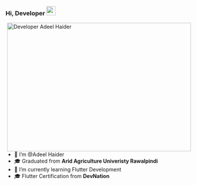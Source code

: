 ### Hi, Developer <img src="https://media.giphy.com/media/hvRJCLFzcasrR4ia7z/giphy.gif" width="25px">
<img align="right" alt="Developer Adeel Haider" src="https://cdn.dribbble.com/users/2659724/screenshots/15260020/media/7a047d4f6658eb03053a17b7f598415c.png?compress=1&resize=640x480&vertical=top" width="500" height="350" />

- 👋 I’m @Adeel Haider
- 🎓 Graduated from **Arid Agriculture Univeristy Rawalpindi**
- 🌱 I’m currently learning Flutter Development
- 🎓 Flutter Certification from **DevNation**

<!---
AdeelHaiderAbbasi/AdeelHaiderAbbasi is a ✨ special ✨ repository because its `README.md` (this file) appears on your GitHub profile.
You can click the Preview link to take a look at your changes.
--->
